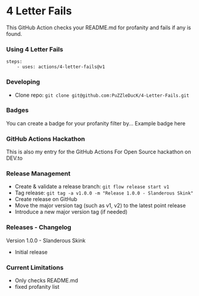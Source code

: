 
# 4 Letter Fails
This GitHub Action checks your README.md for profanity and fails if any is found.

### Using 4 Letter Fails
```
steps:
    - uses: actions/4-letter-fails@v1
```

### Developing
* Clone repo: `git clone git@github.com:PuZZleDucK/4-Letter-Fails.git`

### Badges
You can create a badge for your profanity filter by...
Example badge here

### GitHub Actions Hackathon
This is also my entry for the GitHub Actions For Open Source hackathon on DEV.to


### Release Management

* Create & validate a release branch: `git flow release start v1`
* Tag release: `git tag -a v1.0.0 -m "Release 1.0.0 - Slanderous Skink"`
* Create release on GitHub
* Move the major version tag (such as v1, v2) to the latest point release
* Introduce a new major version tag (if needed)

### Releases - Changelog

Version 1.0.0 - Slanderous Skink
* Initial release

### Current Limitations
* Only checks README.md
* fixed profanity list
